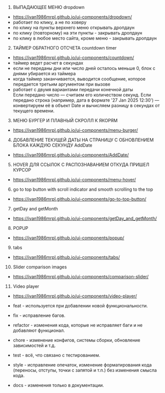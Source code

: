 1) ВЫПАДАЮЩЕЕ МЕНЮ dropdown
- https://ivan1986mrpl.github.io/ui-components/dropdown/ 
- работает по клику, а не по ховеру
- по клику на пункты верхнего меню открывать дропдаун
- по клику (повторному) на эти пункты - закрывать дропдаун
- по клику в любое место сайта, кроме меню - закрывать дропдаун

2) ТАЙМЕР ОБРАТНОГО ОТСЧЕТА countdown timer
- https://ivan1986mrpl.github.io/ui-components/countdown/
- таймер ведет расчет в секундах
- если не переданы дни или число дней осталось меньше 0, блок с днями убирается из таймера
- когда таймер заканчивается, выводится  сообщение, которое передается третьим аргументом при вызове
- работает с двумя вариантами передачи конечной даты  
Если передано число — считаем его количеством секунд.
Если передано строка (например, дата в формате '27 Jan 2025 12:30') — конвертируем её в объект Date и вычисляем разницу в секундах от текущего времени.

3) МЕНЮ БУРГЕР И ПЛАВНЫЙ СКРОЛЛ К ЯКОРЯМ
- https://ivan1986mrpl.github.io/ui-components/menu-burger/

4) ДОБАВЛЕНИЕ ТЕКУЩЕЙ ДАТЫ НА СТРАНИЦУ С ОБНОВЛЕНИЕМ БЛОКА КАЖДУЮ СЕКУНДУ AddDate
- https://ivan1986mrpl.github.io/ui-components/AddDate/

5) HOVER ДЛЯ ССЫЛОК С РАСПОЗНАВАНИЕМ ОТКУДА ПРИШЕЛ КУРСОР
- https://ivan1986mrpl.github.io/ui-components/menu-hover/

6) go to top button with scroll indicator and smooth scrolling to the top
- https://ivan1986mrpl.github.io/ui-components/go-to-top-button/

7) getDay and getMonth 
- https://ivan1986mrpl.github.io/ui-components/getDay_and_getMonth/

8) POPUP
- https://ivan1986mrpl.github.io/ui-components/popup/

9) tabs
- https://ivan1986mrpl.github.io/ui-components/tabs/

10) Slider comparison images
- https://ivan1986mrpl.github.io/ui-components/comparison-slider/

11) Video player
- https://ivan1986mrpl.github.io/ui-components/video-player/



- feat - используется при добавлении новой функциональности.

- fix - исправление багов.

- refactor - изменения кода, которые не исправляет баги и не добавляют функционал.

- chore - изменение конфигов, системы сборки, обновление зависимостей и т.д.

- test - всё, что связано с тестированием.

- style - исправление опечаток, изменение форматирования кода (переносы, отступы, точки с запятой и т.п.) без изменения смысла кода.

- docs - изменения только в документации.